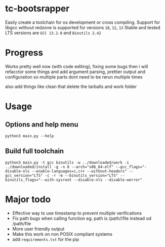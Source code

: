 # tc-bootsrapper
Easily create a toolchain for os development or cross compiling.
Support for libgcc without redzone is supported for versions `10`, `12`, `13`
Stable and tested LTS versions are `GCC 13.2.0` and `Binutils 2.42`
# Progress
Works pretty well now (with code editing), fixing some bugs then i will refacctor
some things and add argument parsing, prettier output and configuration so multiple
parts dont need to be rerun multiple times

also add things like clean that delete the tarballs and work folder

# Usage 
## Options and help menu
`python3 main.py --help`

## Build full toolchain
`python3 main.py -t gcc binutils -w ../downloaded/work -i ../downloaded/install -g -n 8 --arch="x86_64-elf" --gcc_flags="-disable-nls --enable-languages=c,c++ --without-headers" --gcc_version="LTS" -c -r -m --binutils_version="LTS" --binutils_flags="--with-sysroot --disable-nls --disable-werror"`


# Major todo
- Effective way to use timestamp to prevent multiple verifications
- Fix path bugs when calling function eg. path is /path//file instead od /path/file
- More user friendly output
- Make this work on non POSIX compliant systems
- add `requirements.txt` for the pip
